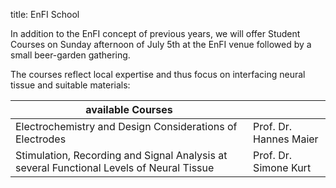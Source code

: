 title: EnFI School


In addition to the EnFI concept of previous years, we will offer Student Courses on Sunday afternoon of July 5th at the EnFI venue followed by a small beer-garden gathering.   

The courses reflect local expertise and thus focus on interfacing neural tissue and suitable materials:

|available Courses                                                                       |                     |   
|--------------------------------------------------------------------------------------- |---------------------|   
|Electrochemistry and Design Considerations of Electrodes                                | Prof. Dr. Hannes Maier|  
|Stimulation, Recording and Signal Analysis at several Functional Levels of Neural Tissue| Prof. Dr. Simone Kurt|  

